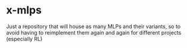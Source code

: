# x-mlps
Just a repository that will house as many MLPs and their variants, so to avoid having to reimplement them again and again for different projects (especially RL)
